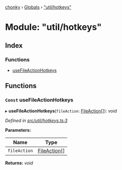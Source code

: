 [chonky](../README.md) › [Globals](../globals.md) › ["util/hotkeys"](_util_hotkeys_.md)

# Module: "util/hotkeys"

## Index

### Functions

* [useFileActionHotkeys](_util_hotkeys_.md#const-usefileactionhotkeys)

## Functions

### `Const` useFileActionHotkeys

▸ **useFileActionHotkeys**(`fileAction`: [FileAction](../interfaces/_types_file_actions_types_.fileaction.md)[]): *void*

*Defined in [src/util/hotkeys.ts:3](https://github.com/TimboKZ/Chonky/blob/ce1f2d4/src/util/hotkeys.ts#L3)*

**Parameters:**

Name | Type |
------ | ------ |
`fileAction` | [FileAction](../interfaces/_types_file_actions_types_.fileaction.md)[] |

**Returns:** *void*
